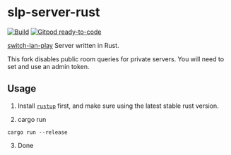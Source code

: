 # slp-server-rust

[![Build](https://github.com/SloneFallion/slp-server-rust/workflows/Build/badge.svg?branch=master)](https://github.com/SloneFallion/slp-server-rust/actions?query=workflow%3ABuild)
[![Gitpod ready-to-code](https://img.shields.io/badge/Gitpod-ready--to--code-blue?logo=gitpod)](https://gitpod.io/#https://github.com/SloneFallion/slp-server-rust)

[switch-lan-play](https://github.com/spacemeowx2/switch-lan-play) Server written in Rust.

This fork disables public room queries for private servers. You will need to set and use an admin token.

## Usage

1. Install [`rustup`](https://rustup.rs/) first, and make sure using the latest stable rust version.

2. cargo run

```
cargo run --release
```

3. Done
